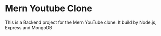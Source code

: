 # Mern Youtube Clone

This is a Backend project for the Mern YouTube clone. It build by Node.js, Express and MongoDB
